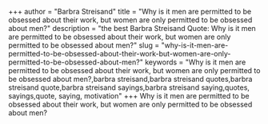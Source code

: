 +++
author = "Barbra Streisand"
title = "Why is it men are permitted to be obsessed about their work, but women are only permitted to be obsessed about men?"
description = "the best Barbra Streisand Quote: Why is it men are permitted to be obsessed about their work, but women are only permitted to be obsessed about men?"
slug = "why-is-it-men-are-permitted-to-be-obsessed-about-their-work-but-women-are-only-permitted-to-be-obsessed-about-men?"
keywords = "Why is it men are permitted to be obsessed about their work, but women are only permitted to be obsessed about men?,barbra streisand,barbra streisand quotes,barbra streisand quote,barbra streisand sayings,barbra streisand saying,quotes, sayings,quote, saying, motivation"
+++
Why is it men are permitted to be obsessed about their work, but women are only permitted to be obsessed about men?
